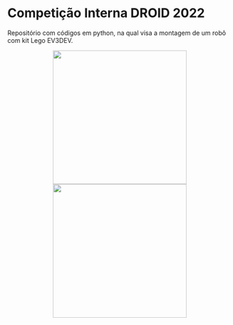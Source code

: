 # Competição Interna DROID 2022

Repositório com códigos em python, na qual visa a montagem de um robô com kit Lego EV3DEV.

<div align="center">
<img src="https://user-images.githubusercontent.com/90197643/177055604-81a1acb7-26e0-4683-9124-fc807a8826b8.jpeg" width="300px" />
</div> 
<div align="center">
<img src="https://user-images.githubusercontent.com/90197643/177055629-e353a841-5893-4ba5-b038-64db253d6615.jpeg" width="300px" />
</div> 
